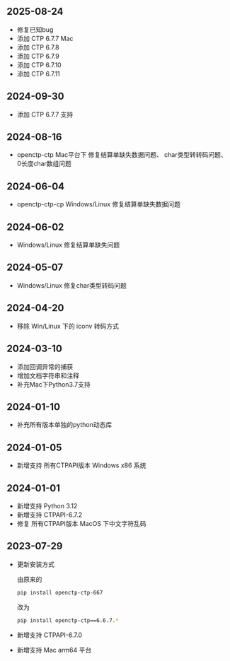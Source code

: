 ## 2025-08-24

- 修复已知bug
- 添加 CTP 6.7.7 Mac
- 添加 CTP 6.7.8
- 添加 CTP 6.7.9
- 添加 CTP 6.7.10
- 添加 CTP 6.7.11

## 2024-09-30

- 添加 CTP 6.7.7 支持

## 2024-08-16

- openctp-ctp Mac平台下 修复结算单缺失数据问题、 char类型转转码问题、0长度char数组问题

## 2024-06-04

- openctp-ctp-cp Windows/Linux 修复结算单缺失数据问题

## 2024-06-02

- Windows/Linux 修复结算单缺失问题

## 2024-05-07

- Windows/Linux 修复char类型转码问题

## 2024-04-20

- 移除 Win/Linux 下的 iconv 转码方式

## 2024-03-10

- 添加回调异常的捕获
- 增加文档字符串和注释
- 补充Mac下Python3.7支持

## 2024-01-10

- 补充所有版本单独的python动态库

## 2024-01-05

- 新增支持 所有CTPAPI版本 Windows x86 系统

## 2024-01-01

- 新增支持 Python 3.12
- 新增支持 CTPAPI-6.7.2
- 修复 所有CTPAPI版本 MacOS 下中文字符乱码

## 2023-07-29

- 更新安装方式

  由原来的
    ```bash
    pip install openctp-ctp-667
    ```
  改为
    ```bash
    pip install openctp-ctp==6.6.7.*
    ```
- 新增支持 CTPAPI-6.7.0
- 新增支持 Mac arm64 平台
